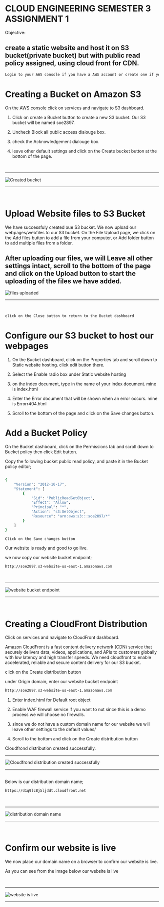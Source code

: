 # CLOUD ENGINEERING SEMESTER 3 ASSIGNMENT 1

Objective:

## create a static website and host it on S3 bucket(private bucket) but with public read policy assigned, using cloud front for CDN.

```bash
Login to your AWS console if you have a AWS account or create one if you dont and login. 
```

# Creating a Bucket on Amazon S3

On the AWS console click on services and navigate to S3 dashboard. 


1. Click on create a Bucket button to create a new S3 bucket. Our S3 bucket will be named soe2897.

1. Uncheck Block all public access dialouge box.

1. check the Acknowledgement dialouge box.

1. leave other default settings and click on the Create bucket button at the bottom of the page. 

<br>

---

![Created bucket](./Created_bucket.png)

---
<br>

# Upload Website files to S3 Bucket


We have successfuly created oue S3 bucket. We now upload our webpages/webfiles to our S3 bucket.
On the File Upload page, we click on the Add files button to add a file from your computer, or Add folder button to add multiple files from a folder.

After uploading our files, we will Leave all other settings intact, scroll to the bottom of the page and click on the Upload button to start the uploading of the files we have added.
<br>
---

![files uploaded](./files_uploaded.png)

---
<br>

```bash
click on the Close button to return to the Bucket dashboard

```

# Configure our S3 bucket to host our webpages


1. On the Bucket dashboard, click on the Properties tab and scroll down to Static website hosting. click edit button there.

1. Select the Enable radio box under Static website hosting

1. on the index document, type in the name of your index document. mine is index.html

1. Enter the Error document that will be shown when an error occurs. mine is Errorr404.html

1. Scroll to the bottom of the page and click on the Save changes button.


# Add a Bucket Policy

On the Bucket dashboard, click on the Permissions tab and scroll down to Bucket policy then click Edit button.


Copy the following bucket public read policy, and paste it in the Bucket policy editor;

```bash

{
    "Version": "2012-10-17",
    "Statement": [
        {
            "Sid": "PublicReadGetObject",
            "Effect": "Allow",
            "Principal": "*",
            "Action": "s3:GetObject",
            "Resource": "arn:aws:s3:::soe2897/*"
        }
    ]
}

```

```bash
Click on the Save changes button

```

Our website is ready and good to go live.

we now copy our website bucket endpoint;

```bash
http://soe2897.s3-website-us-east-1.amazonaws.com

```
<br>

---

![website bucket endpoint](./bucket_endpoint.png)

---
<br>

# Creating a CloudFront Distribution

Click on services and navigate to CloudFront dashboard. 

Amazon CloudFront is a fast content delivery network (CDN) service that securely delivers data, videos, applications, and APIs to customers globally with low latency and high transfer speeds. We need cloudfront to enable accelerated, reliable and secure content delivery for our S3 bucket.


click on the Create distribution button

under Origin domain, enter our website bucket endpoint

```bash
http://soe2897.s3-website-us-east-1.amazonaws.com

```

1. Enter index.html for Default root object

1. Enable WAF firewall service if you want to nut since this is a demo process we will choose no firewalls.

1. since we do not have a custom domain name for our website we will leave other settings to the default values/

1. Scroll to the bottom and click on the Create distribution button


Cloudfrond distribution created successfully. 
<br>

---

![Cloudfrond distribution created successfully](./CloudFront.png)

---

<br>
Below is our distribution domain name;

```bash
https://d1q9lc8j5ljddt.cloudfront.net

```
<br>

---

![distribution domain name](./CloudFrontReady.png)

---
<br>

# Confirm our website is live

We now place our domain name on a browser to confirm our website is live.

As you can see from the image below our website is live

<br>

---

![website is live](./website.png)

---
<br>

